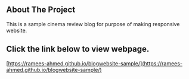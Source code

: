 <!-- ABOUT THE PROJECT -->

## About The Project

This is a sample cinema review blog for purpose of making responsive website.

## Click the link below to view webpage.

[https://ramees-ahmed.github.io/blogwebsite-sample/](https://ramees-ahmed.github.io/blogwebsite-sample/)
